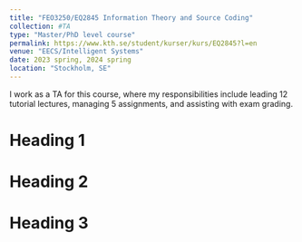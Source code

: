 ```yaml
---
title: "FEO3250/EQ2845 Information Theory and Source Coding"
collection: #TA
type: "Master/PhD level course"
permalink: https://www.kth.se/student/kurser/kurs/EQ2845?l=en
venue: "EECS/Intelligent Systems"
date: 2023 spring, 2024 spring
location: "Stockholm, SE"
---
```


I work as a TA for this course, where my responsibilities include leading 12 tutorial lectures, managing 5 assignments, and assisting with exam grading.

Heading 1
======

Heading 2
======

Heading 3
======
